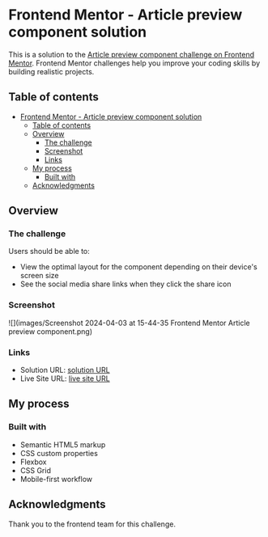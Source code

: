 # Frontend Mentor - Article preview component solution

This is a solution to the [Article preview component challenge on Frontend Mentor](https://www.frontendmentor.io/challenges/article-preview-component-dYBN_pYFT). Frontend Mentor challenges help you improve your coding skills by building realistic projects. 

## Table of contents

- [Frontend Mentor - Article preview component solution](#frontend-mentor---article-preview-component-solution)
  - [Table of contents](#table-of-contents)
  - [Overview](#overview)
    - [The challenge](#the-challenge)
    - [Screenshot](#screenshot)
    - [Links](#links)
  - [My process](#my-process)
    - [Built with](#built-with)
  - [Acknowledgments](#acknowledgments)


## Overview

### The challenge

Users should be able to:

- View the optimal layout for the component depending on their device's screen size
- See the social media share links when they click the share icon

### Screenshot

![](images/Screenshot 2024-04-03 at 15-44-35 Frontend Mentor Article preview component.png)


### Links

- Solution URL: [solution URL](https://github.com/TorCanHack/article-preview-component-master)
- Live Site URL: [live site URL](https://torcanhack.github.io/article-preview-component-master/)

## My process

### Built with

- Semantic HTML5 markup
- CSS custom properties
- Flexbox
- CSS Grid
- Mobile-first workflow


## Acknowledgments

Thank you to the frontend team for this challenge.
